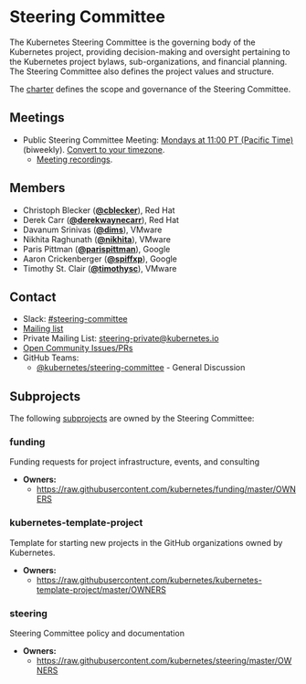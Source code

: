 <!---
This is an autogenerated file!

Please do not edit this file directly, but instead make changes to the
sigs.yaml file in the project root.

To understand how this file is generated, see https://git.k8s.io/community/generator/README.md
--->
# Steering Committee

The Kubernetes Steering Committee is the governing body of the Kubernetes project, providing decision-making and oversight pertaining to the Kubernetes project bylaws, sub-organizations, and financial planning. The Steering Committee also defines the project values and structure.

The [charter](https://git.k8s.io/steering/charter.md) defines the scope and governance of the Steering Committee.

## Meetings
* Public Steering Committee Meeting: [Mondays at 11:00 PT (Pacific Time)](https://bit.ly/k8s-steering-wd) (biweekly). [Convert to your timezone](http://www.thetimezoneconverter.com/?t=11:00&tz=PT%20%28Pacific%20Time%29).
  * [Meeting recordings](https://www.youtube.com/watch?v=YAzgJRQxsdc&list=PL69nYSiGNLP1yP1B_nd9-drjoxp0Q14qM).

## Members

* Christoph Blecker (**[@cblecker](https://github.com/cblecker)**), Red Hat
* Derek Carr (**[@derekwaynecarr](https://github.com/derekwaynecarr)**), Red Hat
* Davanum Srinivas (**[@dims](https://github.com/dims)**), VMware
* Nikhita Raghunath (**[@nikhita](https://github.com/nikhita)**), VMware
* Paris Pittman (**[@parispittman](https://github.com/parispittman)**), Google
* Aaron Crickenberger (**[@spiffxp](https://github.com/spiffxp)**), Google
* Timothy St. Clair (**[@timothysc](https://github.com/timothysc)**), VMware

## Contact
- Slack: [#steering-committee](https://kubernetes.slack.com/messages/steering-committee)
- [Mailing list](https://groups.google.com/a/kubernetes.io/forum/#!forum/steering)
- Private Mailing List: steering-private@kubernetes.io
- [Open Community Issues/PRs](https://github.com/kubernetes/community/labels/committee%2Fsteering)
- GitHub Teams:
    - [@kubernetes/steering-committee](https://github.com/orgs/kubernetes/teams/steering-committee) - General Discussion

## Subprojects

The following [subprojects][subproject-definition] are owned by the Steering Committee:
### funding
Funding requests for project infrastructure, events, and consulting
- **Owners:**
  - https://raw.githubusercontent.com/kubernetes/funding/master/OWNERS
### kubernetes-template-project
Template for starting new projects in the GitHub organizations owned by Kubernetes.
- **Owners:**
  - https://raw.githubusercontent.com/kubernetes/kubernetes-template-project/master/OWNERS
### steering
Steering Committee policy and documentation
- **Owners:**
  - https://raw.githubusercontent.com/kubernetes/steering/master/OWNERS

[subproject-definition]: https://github.com/kubernetes/community/blob/master/governance.md#subprojects
<!-- BEGIN CUSTOM CONTENT -->

<!-- END CUSTOM CONTENT -->
